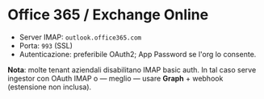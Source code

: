 # Office 365 / Exchange Online

- Server IMAP: `outlook.office365.com`
- Porta: `993` (SSL)
- Autenticazione: preferibile OAuth2; App Password se l'org lo consente.

**Nota**: molte tenant aziendali disabilitano IMAP basic auth. In tal caso serve ingestor con OAuth IMAP o — meglio — usare **Graph** + webhook (estensione non inclusa). 
